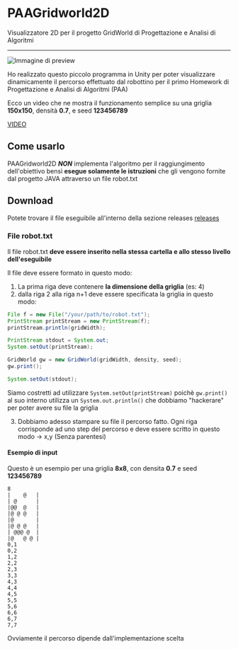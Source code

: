 # PAAGridworld2D

Visualizzatore 2D per il progetto GridWorld di Progettazione e Analisi di Algoritmi

* * *

![Immagine di preview](https://raw.githubusercontent.com/smileapplications/PAAGridworld2D/master/Demo.png)

Ho realizzato questo piccolo programma in Unity per poter visualizzare dinamicamente il percorso effettuato dal robottino per il primo Homework di Progettazione e Analisi di Algoritmi (PAA)

Ecco un video che ne mostra il funzionamento semplice su una griglia **150x150**, densità **0.7**, e seed **123456789**

[VIDEO](http://matteocardellini.it/university/GridWorld.mp4)

## Come usarlo

PAAGridworld2D **_NON_** implementa l'algoritmo per il raggiungimento dell'obiettivo bensì **esegue solamente le istruzioni** che gli vengono fornite dal progetto JAVA attraverso un file robot.txt

## Download

Potete trovare il file eseguibile all'interno della sezione releases [releases](https://github.com/smileapplications/PAAGridworld2D/releases) 

### File robot.txt

Il file robot.txt **deve essere inserito nella stessa cartella e allo stesso livello dell'eseguibile**

Il file deve essere formato in questo modo:
1. La prima riga deve contenere **la dimensione della griglia** (es: 4)
2. dalla riga 2 alla riga n+1 deve essere specificata la griglia in questo modo:

```java
File f = new File("/your/path/to/robot.txt");
PrintStream printStream = new PrintStream(f);
printStream.println(gridWidth);

PrintStream stdout = System.out;
System.setOut(printStream);

GridWorld gw = new GridWorld(gridWidth, density, seed);
gw.print();

System.setOut(stdout);
```

Siamo costretti ad utilizzare `System.setOut(printStream)` poichè `gw.print()` al suo interno utilizza un `System.out.println()` che dobbiamo "hackerare" per poter avere su file la griglia

3.  Dobbiamo adesso stampare su file il percorso fatto. Ogni riga corrisponde ad uno step del percorso e deve essere scritto in questo modo -> x,y (Senza parentesi)

#### Esempio di input

Questo è un esempio per una griglia **8x8**, con densita **0.7** e seed **123456789**

    8
    |    @   |
    | @      |
    |@@  @   |
    |@ @ @   |
    |@       |
    |@ @ @   |
    | @@@ @  |
    |@   @ @ |
    0,1
    0,2
    1,2
    2,2
    2,3
    3,3
    4,3
    4,4
    4,5
    5,5
    5,6
    6,6
    6,7
    7,7

Ovviamente il percorso dipende dall'implementazione scelta
